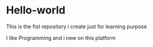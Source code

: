 # Hello-world
This is the fist repository i create just for learning purpose

I like Programming and i new on this platform
